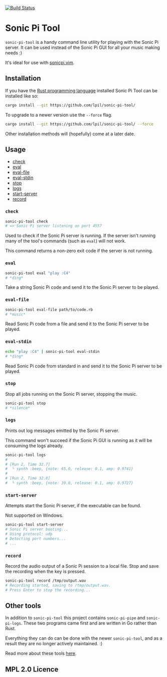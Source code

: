 [![Build Status](https://travis-ci.org/lpil/sonic-pi-tool.svg?branch=master)](https://travis-ci.org/lpil/sonic-pi-tool)

Sonic Pi Tool
=============

`sonic-pi-tool` is a handy command line utility for playing with the Sonic Pi
server. It can be used instead of the Sonic Pi GUI for all your music making
needs :)

It's ideal for use with [sonicpi.vim][sonicpi.vim].

[sonicpi.vim]: https://github.com/dermusikman/sonicpi.vim


## Installation

If you have the [Rust programming language][rust-install] installed Sonic Pi
Tool can be installed like so:

```sh
cargo install --git https://github.com/lpil/sonic-pi-tool/
```

To upgrade to a newer version use the `--force` flag.

```sh
cargo install --git https://github.com/lpil/sonic-pi-tool/ --force
```

[rust-install]: https://www.rust-lang.org/en-US/install.html

Other installation methods will (hopefully) come at a later date.


## Usage

- [check](#check)
- [eval](#eval)
- [eval-file](#eval-file)
- [eval-stdin](#eval-stdin)
- [stop](#stop)
- [logs](#logs)
- [start-server](#start-server)
- [record](#record)

### `check`

```sh
sonic-pi-tool check
# => Sonic Pi server listening on port 4557
```

Used to check if the Sonic Pi server is running. If the server isn't running
many of the tool's commands (such as `eval`) will not work.

This command returns a non-zero exit code if the server is not running.


### `eval`

```sh
sonic-pi-tool eval "play :C4"
# *ding*
```

Take a string Sonic Pi code and send it to the Sonic Pi server to be
played.


### `eval-file`

```sh
sonic-pi-tool eval-file path/to/code.rb
# *music*
```

Read Sonic Pi code from a file and send it to the Sonic Pi server to be
played.


### `eval-stdin`

```sh
echo "play :C4" | sonic-pi-tool eval-stdin
# *ding*
```

Read Sonic Pi code from standard in and send it to the Sonic Pi server to be
played.


### `stop`

Stop all jobs running on the Sonic Pi server, stopping the music.

```sh
sonic-pi-tool stop
# *silence*
```


### `logs`

Prints out log messages emitted by the Sonic Pi server.

This command won't succeed if the Sonic Pi GUI is running as it will be
consuming the logs already.

```sh
sonic-pi-tool logs
#
# [Run 2, Time 32.7]
#  └ synth :beep, {note: 65.0, release: 0.1, amp: 0.9741}
#
# [Run 2, Time 32.8]
#  └ synth :beep, {note: 39.0, release: 0.1, amp: 0.9727}
```


### `start-server`

Attempts start the Sonic Pi server, if the executable can be found.

Not supported on Windows.

```sh
sonic-pi-tool start-server
# Sonic Pi server booting...
# Using protocol: udp
# Detecting port numbers...
# ...
```

### `record`

Record the audio output of a Sonic Pi session to a local file.
Stop and save the recording when the <Enter> key is pressed.

```sh
sonic-pi-tool record /tmp/output.wav
# Recording started, saving to /tmp/output.wav.
# Press Enter to stop the recording...
```

## Other tools

In addition to `sonic-pi-tool` this project contains `sonic-pi-pipe` and
`sonic-pi-logs`. These two programs came first and are written in Go rather
than Rust.

Everything they can do can be done with the newer `sonic-pi-tool`, and as a
result they are no longer actively maintained. :)

Read more about these tools [here][old].

[old]: https://github.com/lpil/sonic-pi-tool/tree/master/old


## MPL 2.0 Licence
